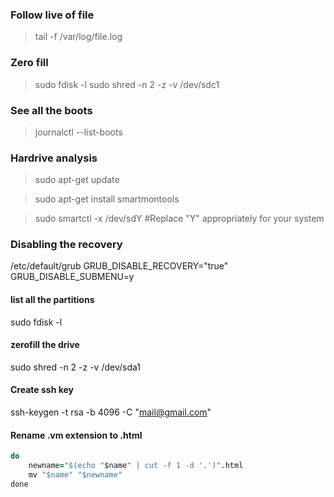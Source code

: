 ### Follow live of file
>tail -f /var/log/file.log


### Zero fill 
>sudo fdisk -l
>sudo shred -n 2 -z -v /dev/sdc1

### See all the boots
>journalctl --list-boots



### Hardrive analysis
>sudo apt-get update

>sudo apt-get install smartmontools

>sudo smartctl -x /dev/sdY #Replace "Y" appropriately for your system

### Disabling the recovery
/etc/default/grub
GRUB_DISABLE_RECOVERY="true"
GRUB_DISABLE_SUBMENU=y

#### list all the partitions
sudo fdisk -l

#### zerofill the drive
sudo shred -n 2 -z -v /dev/sda1


#### Create ssh key
ssh-keygen -t rsa -b 4096 -C "mail@gmail.com"


#### Rename .vm extension to .html
```for name in *.vm
do
    newname="$(echo "$name" | cut -f 1 -d '.')".html
    mv "$name" "$newname"
done
```